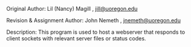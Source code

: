 
Original Author: Lil (Nancy) Magill , jill@uoregon.edu

Revision & Assignment Author: John Nemeth , jnemeth@uoregon.edu

Description: This program is used to host a webserver that responds to client sockets with relevant server files or status codes. 


